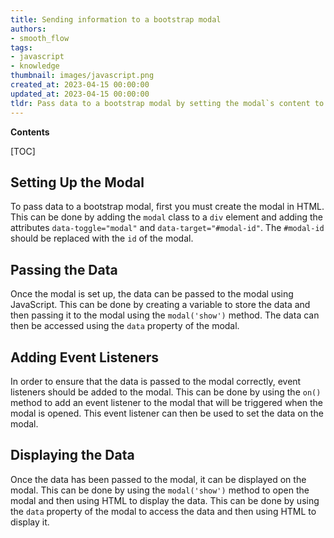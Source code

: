 ```yaml
---
title: Sending information to a bootstrap modal
authors:
- smooth_flow
tags:
- javascript
- knowledge
thumbnail: images/javascript.png
created_at: 2023-04-15 00:00:00
updated_at: 2023-04-15 00:00:00
tldr: Pass data to a bootstrap modal by setting the modal`s content to the data using jQuery.
---
```


**Contents**

[TOC]

## Setting Up the Modal

To pass data to a bootstrap modal, first you must create the modal in HTML. This can be done by adding the `modal` class to a `div` element and adding the attributes `data-toggle="modal"` and `data-target="#modal-id"`. The `#modal-id` should be replaced with the `id` of the modal.

## Passing the Data

Once the modal is set up, the data can be passed to the modal using JavaScript. This can be done by creating a variable to store the data and then passing it to the modal using the `modal('show')` method. The data can then be accessed using the `data` property of the modal.

## Adding Event Listeners

In order to ensure that the data is passed to the modal correctly, event listeners should be added to the modal. This can be done by using the `on()` method to add an event listener to the modal that will be triggered when the modal is opened. This event listener can then be used to set the data on the modal.

## Displaying the Data

Once the data has been passed to the modal, it can be displayed on the modal. This can be done by using the `modal('show')` method to open the modal and then using HTML to display the data. This can be done by using the `data` property of the modal to access the data and then using HTML to display it.
